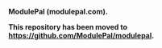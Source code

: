 **ModulePal (modulepal.com).**

**This repository has been moved to https://github.com/ModulePal/modulepal.**
